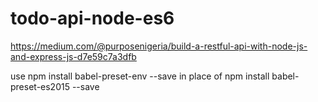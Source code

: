 # todo-api-node-es6

https://medium.com/@purposenigeria/build-a-restful-api-with-node-js-and-express-js-d7e59c7a3dfb

use npm install babel-preset-env --save
in place of npm install babel-preset-es2015 --save